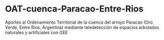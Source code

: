 # OAT-cuenca-Paracao-Entre-Rios
Aportes al Ordenamiento Territorial de la cuenca del arroyo Paracao (Oro Verde, Entre Ríos, Argentina) mediante teledetección de espacios arbolados naturales y artificiales con GEE

